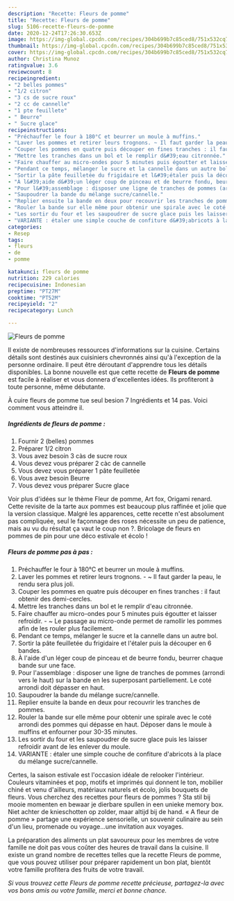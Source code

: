 ```yaml
---
description: "Recette: Fleurs de pomme"
title: "Recette: Fleurs de pomme"
slug: 5106-recette-fleurs-de-pomme
date: 2020-12-24T17:26:30.653Z
image: https://img-global.cpcdn.com/recipes/304b699b7c85ced8/751x532cq70/fleurs-de-pomme-photo-principale-de-la-recette.jpg
thumbnail: https://img-global.cpcdn.com/recipes/304b699b7c85ced8/751x532cq70/fleurs-de-pomme-photo-principale-de-la-recette.jpg
cover: https://img-global.cpcdn.com/recipes/304b699b7c85ced8/751x532cq70/fleurs-de-pomme-photo-principale-de-la-recette.jpg
author: Christina Munoz
ratingvalue: 3.6
reviewcount: 8
recipeingredient:
- "2 belles pommes"
- "1/2 citron"
- "3 cs de sucre roux"
- "2 cc de cannelle"
- "1 pte feuillete"
- " Beurre"
- " Sucre glace"
recipeinstructions:
- "Préchauffer le four à 180°C et beurrer un moule à muffins."
- "Laver les pommes et retirer leurs trognons. ~ Il faut garder la peau, le rendu sera plus joli."
- "Couper les pommes en quatre puis découper en fines tranches : il faut obtenir des demi-cercles."
- "Mettre les tranches dans un bol et le remplir d&#39;eau citronnée."
- "Faire chauffer au micro-ondes pour 5 minutes puis égoutter et laisser refroidir.  ~ Le passage au micro-onde permet de ramollir les pommes afin de les rouler plus facilement."
- "Pendant ce temps, mélanger le sucre et la cannelle dans un autre bol."
- "Sortir la pâte feuilletée du frigidaire et l&#39;étaler puis la découper en 6 bandes."
- "À l&#39;aide d&#39;un léger coup de pinceau et de beurre fondu, beurrer chaque bande sur une face."
- "Pour l&#39;assemblage : disposer une ligne de tranches de pommes (arrondi vers le haut) sur la bande en les superposant partiellement. Le coté arrondi doit dépasser en haut."
- "Saupoudrer la bande du mélange sucre/cannelle."
- "Replier ensuite la bande en deux pour recouvrir les tranches de pommes."
- "Rouler la bande sur elle même pour obtenir une spirale avec le coté arrondi des pommes qui dépasse en haut. Déposer dans le moule à muffins et enfourner pour 30-35 minutes."
- "Les sortir du four et les saupoudrer de sucre glace puis les laisser refroidir avant de les enlever du moule."
- "VARIANTE : étaler une simple couche de confiture d&#39;abricots à la place du mélange sucre/cannelle."
categories:
- Resep
tags:
- fleurs
- de
- pomme

katakunci: fleurs de pomme 
nutrition: 229 calories
recipecuisine: Indonesian
preptime: "PT27M"
cooktime: "PT52M"
recipeyield: "2"
recipecategory: Lunch

---
```



![Fleurs de pomme](https://img-global.cpcdn.com/recipes/304b699b7c85ced8/751x532cq70/fleurs-de-pomme-photo-principale-de-la-recette.jpg)

Il existe de nombreuses ressources d'informations sur la cuisine. Certains détails sont destinés aux cuisiniers chevronnés ainsi qu'à l'exception de la personne ordinaire. Il peut être déroutant d'apprendre tous les détails disponibles. La bonne nouvelle est que cette recette de <strong> Fleurs de pomme </strong> est facile à réaliser et vous donnera d'excellentes idées. Ils profiteront à toute personne, même débutante.

<!--inarticleads1-->

À cuire fleurs de pomme tue seul besion 7 Ingrédients et 14 pas. Voici comment vous atteindre il.

##### Ingrédients de fleurs de pomme :

1. Fournir 2 (belles) pommes
1. Préparer 1/2 citron
1. Vous avez besoin 3 càs de sucre roux
1. Vous devez vous préparer 2 càc de cannelle
1. Vous devez vous préparer 1 pâte feuilletée
1. Vous avez besoin  Beurre
1. Vous devez vous préparer  Sucre glace


Voir plus d&#39;idées sur le thème Fleur de pomme, Art fox, Origami renard. Cette revisite de la tarte aux pommes est beaucoup plus raffinée et jolie que la version classique. Malgré les apparences, cette recette n&#39;est absolument pas compliquée, seul le façonnage des roses nécessite un peu de patience, mais au vu du résultat ça vaut le coup non ?. Bricolage de fleurs en pommes de pin pour une déco estivale et écolo ! 

<!--inarticleads2-->

##### Fleurs de pomme pas à pas :

1. Préchauffer le four à 180°C et beurrer un moule à muffins.
1. Laver les pommes et retirer leurs trognons. - ~ Il faut garder la peau, le rendu sera plus joli.
1. Couper les pommes en quatre puis découper en fines tranches : il faut obtenir des demi-cercles.
1. Mettre les tranches dans un bol et le remplir d&#39;eau citronnée.
1. Faire chauffer au micro-ondes pour 5 minutes puis égoutter et laisser refroidir.  - ~ Le passage au micro-onde permet de ramollir les pommes afin de les rouler plus facilement.
1. Pendant ce temps, mélanger le sucre et la cannelle dans un autre bol.
1. Sortir la pâte feuilletée du frigidaire et l&#39;étaler puis la découper en 6 bandes.
1. À l&#39;aide d&#39;un léger coup de pinceau et de beurre fondu, beurrer chaque bande sur une face.
1. Pour l&#39;assemblage : disposer une ligne de tranches de pommes (arrondi vers le haut) sur la bande en les superposant partiellement. Le coté arrondi doit dépasser en haut.
1. Saupoudrer la bande du mélange sucre/cannelle.
1. Replier ensuite la bande en deux pour recouvrir les tranches de pommes.
1. Rouler la bande sur elle même pour obtenir une spirale avec le coté arrondi des pommes qui dépasse en haut. Déposer dans le moule à muffins et enfourner pour 30-35 minutes.
1. Les sortir du four et les saupoudrer de sucre glace puis les laisser refroidir avant de les enlever du moule.
1. VARIANTE : étaler une simple couche de confiture d&#39;abricots à la place du mélange sucre/cannelle.


Certes, la saison estivale est l&#39;occasion idéale de relooker l&#39;intérieur. Couleurs vitaminées et pop, motifs et imprimés qui donnent le ton, mobilier chiné et venu d&#39;ailleurs, matériaux naturels et écolo, jolis bouquets de fleurs. Vous cherchez des recettes pour fleurs de pommes ? Sta stil bij mooie momenten en bewaar je dierbare spullen in een unieke memory box. Niet achter de knieschotten op zolder, maar altijd bij de hand. « A fleur de pomme » partage une expérience sensorielle, un souvenir culinaire au sein d&#39;un lieu, promenade ou voyage…une invitation aux voyages. 

<!--inarticleads1-->

<p>
La préparation des aliments un plat savoureux pour les membres de votre famille ne doit pas vous coûter des heures de travail dans la cuisine. Il existe un grand nombre de recettes telles que la recette Fleurs de pomme, que vous pouvez utiliser pour préparer rapidement un bon plat, bientôt votre famille profitera des fruits de votre travail.
</p>

<p>
<i>Si vous trouvez cette Fleurs de pomme recette précieuse, partagez-la avec vos bons amis ou votre famille, merci et bonne chance.</i>
</p>
